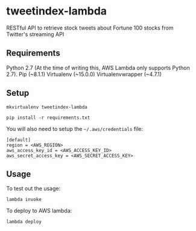 # tweetindex-lambda

RESTful API to retrieve stock tweets about Fortune 100 stocks from Twitter's streaming API

## Requirements

Python 2.7 (At the time of writing this, AWS Lambda only supports Python 2.7).
Pip (~8.1.1)
Virtualenv (~15.0.0)
Virtualenvwrapper (~4.7.1)

## Setup

````
mkvirtualenv tweetindex-lambda

pip install -r requirements.txt
````

You will also need to setup the `~/.aws/credentials` file:

````
[default]
region = <AWS_REGION>
aws_access_key_id = <AWS_ACCESS_KEY_ID>
aws_secret_access_key = <AWS_SECRET_ACCESS_KEY>
````

## Usage

To test out the usage:

````
lambda invoke
````

To deploy to AWS lambda:

````
lambda deploy
````
